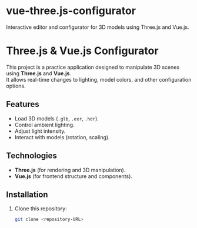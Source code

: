 # vue-three.js-configurator
Interactive editor and configurator for 3D models using Three.js and Vue.js.


# Three.js & Vue.js Configurator

This project is a practice application designed to manipulate 3D scenes using **Three.js** and **Vue.js**.  
It allows real-time changes to lighting, model colors, and other configuration options.

## Features
- Load 3D models (`.glb`, `.exr`, `.hdr`).
- Control ambient lighting.
- Adjust light intensity.
- Interact with models (rotation, scaling).

## Technologies
- **Three.js** (for rendering and 3D manipulation).
- **Vue.js** (for frontend structure and components).

## Installation
1. Clone this repository:
   ```bash
   git clone <repository-URL>
